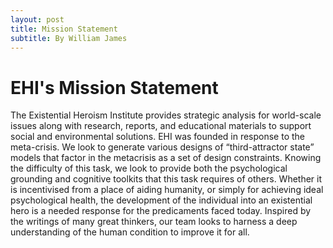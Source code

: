 ```yaml
---
layout: post
title: Mission Statement
subtitle: By William James
---
```

# EHI's Mission Statement
The Existential Heroism Institute provides strategic analysis for world-scale issues along with research, reports, and educational materials to support social and environmental solutions. EHI was founded in response to the meta-crisis. We look to generate various designs of “third-attractor state” models that factor in the metacrisis as a set of design constraints. Knowing the difficulty of this task, we look to provide both the psychological grounding and cognitive toolkits that this task requires of others. Whether it is incentivised from a place of aiding humanity, or simply for achieving ideal psychological health, the development of the individual into an existential hero is a needed response for the predicaments faced today. Inspired by the writings of many great thinkers, our team looks to harness a deep understanding of the human condition to improve it for all.
